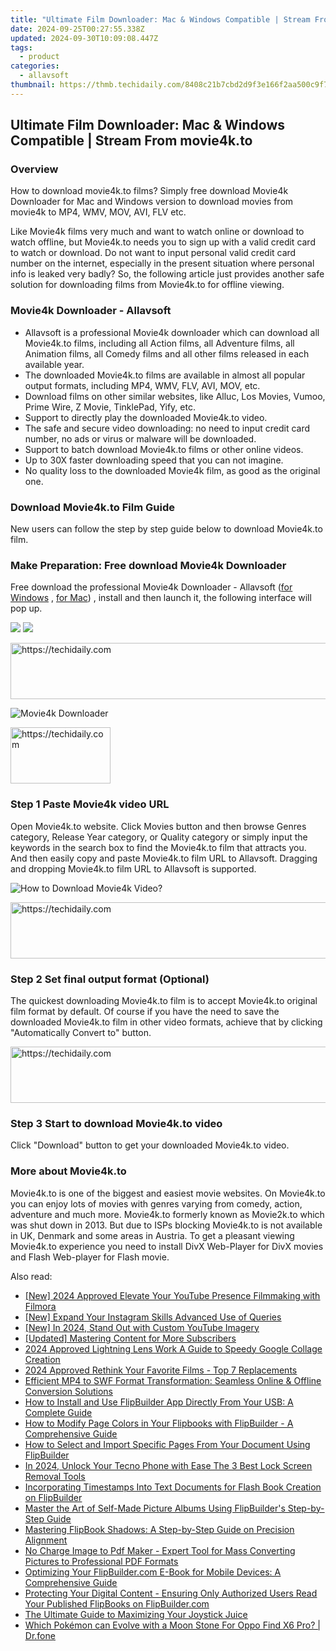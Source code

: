 ```yaml
---
title: "Ultimate Film Downloader: Mac & Windows Compatible | Stream From movie4k.to"
date: 2024-09-25T00:27:55.338Z
updated: 2024-09-30T10:09:08.447Z
tags:
  - product
categories:
  - allavsoft
thumbnail: https://thmb.techidaily.com/8408c21b7cbd2d9f3e166f2aa500c9f7130f2d3b305b1fab49ef5afa3945895c.jpg
---
```


## Ultimate Film Downloader: Mac & Windows Compatible | Stream From movie4k.to

### Overview

How to download movie4k.to films? Simply free download Movie4k Downloader for Mac and Windows version to download movies from movie4k to MP4, WMV, MOV, AVI, FLV etc.

Like Movie4k films very much and want to watch online or download to watch offline, but Movie4k.to needs you to sign up with a valid credit card to watch or download. Do not want to input personal valid credit card number on the internet, especially in the present situation where personal info is leaked very badly? So, the following article just provides another safe solution for downloading films from Movie4k.to for offline viewing.

### Movie4k Downloader - Allavsoft

* Allavsoft is a professional Movie4k downloader which can download all Movie4k.to films, including all Action films, all Adventure films, all Animation films, all Comedy films and all other films released in each available year.
* The downloaded Movie4k.to films are available in almost all popular output formats, including MP4, WMV, FLV, AVI, MOV, etc.
* Download films on other similar websites, like Alluc, Los Movies, Vumoo, Prime Wire, Z Movie, TinklePad, Yify, etc.
* Support to directly play the downloaded Movie4k.to video.
* The safe and secure video downloading: no need to input credit card number, no ads or virus or malware will be downloaded.
* Support to batch download Movie4k.to films or other online videos.
* Up to 30X faster downloading speed that you can not imagine.
* No quality loss to the downloaded Movie4k film, as good as the original one.

### Download Movie4k.to Film Guide

New users can follow the step by step guide below to download Movie4k.to film.

### Make Preparation: Free download Movie4k Downloader

Free download the professional Movie4k Downloader - Allavsoft ([for Windows](https://tools.techidaily.com/allavsoft/products/) , [for Mac](https://tools.techidaily.com/allavsoft/products/)) , install and then launch it, the following interface will pop up.

[![](https://www.allavsoft.com/how-to/../images/how-to/free-download-win.jpg)](https://tools.techidaily.com/allavsoft/products/) [![](https://www.allavsoft.com/how-to/../images/how-to/free-download-mac.jpg)](https://tools.techidaily.com/allavsoft/products/)

<!-- affiliate ads begin -->
<a href="https://aligracehair.sjv.io/c/5597632/1885932/19272" target="_top" id="1885932">
  <img src="//a.impactradius-go.com/display-ad/19272-1885932" border="0" alt="https://techidaily.com" width="728" height="90"/>
</a>
<img height="0" width="0" src="https://aligracehair.sjv.io/i/5597632/1885932/19272" style="position:absolute;visibility:hidden;" border="0" />
<!-- affiliate ads end -->

![Movie4k Downloader](https://www.allavsoft.com/how-to/../images/allavsoft/screen-shot-600.jpg)

<!-- affiliate ads begin -->
<a href="https://25home.pxf.io/c/5597632/2148638/16836" target="_top" id="2148638">
  <img src="//a.impactradius-go.com/display-ad/16836-2148638" border="0" alt="https://techidaily.com" width="160" height="90"/>
</a>
<img height="0" width="0" src="https://25home.pxf.io/i/5597632/2148638/16836" style="position:absolute;visibility:hidden;" border="0" />
<!-- affiliate ads end -->

### Step 1 Paste Movie4k video URL

Open Movie4k.to website. Click Movies button and then browse Genres category, Release Year category, or Quality category or simply input the keywords in the search box to find the Movie4k.to film that attracts you. And then easily copy and paste Movie4k.to film URL to Allavsoft. Dragging and dropping Movie4k.to film URL to Allavsoft is supported.

![How to Download Movie4k Video?](https://www.allavsoft.com/how-to/../images/how-to/download-rtmp-video/download-rtmp-video.jpg)

<!-- affiliate ads begin -->
<a href="https://appsumo.8odi.net/c/5597632/2082521/7443" target="_top" id="2082521">
  <img src="//a.impactradius-go.com/display-ad/7443-2082521" border="0" alt="https://techidaily.com" width="728" height="90"/>
</a>
<img height="0" width="0" src="https://appsumo.8odi.net/i/5597632/2082521/7443" style="position:absolute;visibility:hidden;" border="0" />
<!-- affiliate ads end -->

### Step 2 Set final output format (Optional)

The quickest downloading Movie4k.to film is to accept Movie4k.to original film format by default. Of course if you have the need to save the downloaded Movie4k.to film in other video formats, achieve that by clicking "Automatically Convert to" button.

<!-- affiliate ads begin -->
<a href="https://appsumo.8odi.net/c/5597632/2105874/7443" target="_top" id="2105874">
  <img src="//a.impactradius-go.com/display-ad/7443-2105874" border="0" alt="https://techidaily.com" width="728" height="90"/>
</a>
<img height="0" width="0" src="https://appsumo.8odi.net/i/5597632/2105874/7443" style="position:absolute;visibility:hidden;" border="0" />
<!-- affiliate ads end -->

### Step 3 Start to download Movie4k.to video

Click "Download" button to get your downloaded Movie4k.to video.

### More about Movie4k.to

Movie4k.to is one of the biggest and easiest movie websites. On Movie4k.to you can enjoy lots of movies with genres varying from comedy, action, adventure and much more. Movie4k.to formerly known as Movie2k.to which was shut down in 2013\. But due to ISPs blocking Movie4k.to is not available in UK, Denmark and some areas in Austria. To get a pleasant viewing Movie4k.to experience you need to install DivX Web-Player for DivX movies and Flash Web-player for Flash movie.

<ins class="adsbygoogle"
     style="display:block"
     data-ad-format="autorelaxed"
     data-ad-client="ca-pub-7571918770474297"
     data-ad-slot="1223367746"></ins>

<ins class="adsbygoogle"
     style="display:block"
     data-ad-client="ca-pub-7571918770474297"
     data-ad-slot="8358498916"
     data-ad-format="auto"
     data-full-width-responsive="true"></ins>

<span class="atpl-alsoreadstyle">Also read:</span>
<div><ul>
<li><a href="https://facebook-video-footage.techidaily.com/new-2024-approved-elevate-your-youtube-presence-filmmaking-with-filmora/"><u>[New] 2024 Approved Elevate Your YouTube Presence Filmmaking with Filmora</u></a></li>
<li><a href="https://instagram-video-files.techidaily.com/new-expand-your-instagram-skills-advanced-use-of-queries/"><u>[New] Expand Your Instagram Skills Advanced Use of Queries</u></a></li>
<li><a href="https://youtube-blog.techidaily.com/n-2024-stand-out-with-custom-youtube-imagery/"><u>[New] In 2024, Stand Out with Custom YouTube Imagery</u></a></li>
<li><a href="https://extra-skills.techidaily.com/updated-mastering-content-for-more-subscribers/"><u>[Updated] Mastering Content for More Subscribers</u></a></li>
<li><a href="https://extra-guidance.techidaily.com/2024-approved-lightning-lens-work-a-guide-to-speedy-google-collage-creation/"><u>2024 Approved Lightning Lens Work A Guide to Speedy Google Collage Creation</u></a></li>
<li><a href="https://youtube-help.techidaily.com/2024-approved-rethink-your-favorite-films-top-7-replacements/"><u>2024 Approved Rethink Your Favorite Films - Top 7 Replacements</u></a></li>
<li><a href="https://win-howtos.techidaily.com/efficient-mp4-to-swf-format-transformation-seamless-online-and-offline-conversion-solutions/"><u>Efficient MP4 to SWF Format Transformation: Seamless Online & Offline Conversion Solutions</u></a></li>
<li><a href="https://win-net.techidaily.com/how-to-install-and-use-flipbuilder-app-directly-from-your-usb-a-complete-guide/"><u>How to Install and Use FlipBuilder App Directly From Your USB: A Complete Guide</u></a></li>
<li><a href="https://win-net.techidaily.com/how-to-modify-page-colors-in-your-flipbooks-with-flipbuilder-a-comprehensive-guide/"><u>How to Modify Page Colors in Your Flipbooks with FlipBuilder - A Comprehensive Guide</u></a></li>
<li><a href="https://win-net.techidaily.com/how-to-select-and-import-specific-pages-from-your-document-using-flipbuilder/"><u>How to Select and Import Specific Pages From Your Document Using FlipBuilder</u></a></li>
<li><a href="https://unlock-android.techidaily.com/in-2024-unlock-your-tecno-phone-with-ease-the-3-best-lock-screen-removal-tools-by-drfone-android/"><u>In 2024, Unlock Your Tecno Phone with Ease The 3 Best Lock Screen Removal Tools</u></a></li>
<li><a href="https://win-net.techidaily.com/incorporating-timestamps-into-text-documents-for-flash-book-creation-on-flipbuilder/"><u>Incorporating Timestamps Into Text Documents for Flash Book Creation on FlipBuilder</u></a></li>
<li><a href="https://win-net.techidaily.com/master-the-art-of-self-made-picture-albums-using-flipbuilders-step-by-step-guide/"><u>Master the Art of Self-Made Picture Albums Using FlipBuilder's Step-by-Step Guide</u></a></li>
<li><a href="https://win-net.techidaily.com/mastering-flipbook-shadows-a-step-by-step-guide-on-precision-alignment/"><u>Mastering FlipBook Shadows: A Step-by-Step Guide on Precision Alignment</u></a></li>
<li><a href="https://win-net.techidaily.com/no-charge-image-to-pdf-maker-expert-tool-for-mass-converting-pictures-to-professional-pdf-formats/"><u>No Charge Image to Pdf Maker - Expert Tool for Mass Converting Pictures to Professional PDF Formats</u></a></li>
<li><a href="https://win-net.techidaily.com/optimizing-your-flipbuildercom-e-book-for-mobile-devices-a-comprehensive-guide/"><u>Optimizing Your FlipBuilder.com E-Book for Mobile Devices: A Comprehensive Guide</u></a></li>
<li><a href="https://win-net.techidaily.com/protecting-your-digital-content-ensuring-only-authorized-users-read-your-published-flipbooks-on-flipbuildercom/"><u>Protecting Your Digital Content - Ensuring Only Authorized Users Read Your Published FlipBooks on FlipBuilder.com</u></a></li>
<li><a href="https://games-able.techidaily.com/the-ultimate-guide-to-maximizing-your-joystick-juice/"><u>The Ultimate Guide to Maximizing Your Joystick Juice</u></a></li>
<li><a href="https://android-pokemon-go.techidaily.com/which-pokemon-can-evolve-with-a-moon-stone-for-oppo-find-x6-pro-drfone-by-drfone-virtual-android/"><u>Which Pokémon can Evolve with a Moon Stone For Oppo Find X6 Pro? | Dr.fone</u></a></li>
</ul></div>

